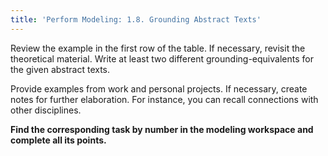 ```yaml
---
title: 'Perform Modeling: 1.8. Grounding Abstract Texts'
---
```


Review the example in the first row of the table. If necessary, revisit the theoretical material. Write at least two different grounding-equivalents for the given abstract texts.

Provide examples from work and personal projects. If necessary, create notes for further elaboration. For instance, you can recall connections with other disciplines.

**Find the corresponding task by number in the modeling workspace and complete all its points.**